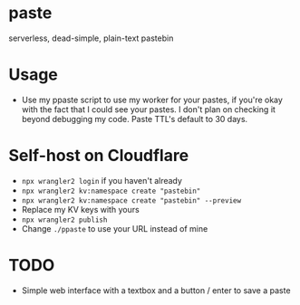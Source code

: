 # paste
serverless, dead-simple, plain-text pastebin

# Usage
+ Use my ppaste script to use my worker for your pastes, if you're okay with the fact that I could see your pastes. I don't plan on checking it beyond debugging my code. Paste TTL's default to 30 days.


# Self-host on Cloudflare

+ `npx wrangler2 login` if you haven't already
+ `npx wrangler2 kv:namespace create "pastebin"`
+ `npx wrangler2 kv:namespace create "pastebin" --preview`
+ Replace my KV keys with yours
+ `npx wrangler2 publish`
+ Change `./ppaste` to use your URL instead of mine


# TODO
+ Simple web interface with a textbox and a button / enter to save a paste
